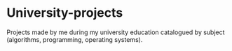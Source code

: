 # University-projects
Projects made by me during my university education catalogued by subject (algorithms, programming, operating systems).

